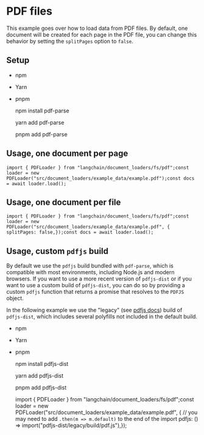 PDF files
=========

This example goes over how to load data from PDF files. By default, one document will be created for each page in the PDF file, you can change this behavior by setting the `splitPages` option to `false`.

Setup[](#setup "Direct link to Setup")
---------------------------------------

*   npm
*   Yarn
*   pnpm

    npm install pdf-parse

    yarn add pdf-parse

    pnpm add pdf-parse

Usage, one document per page[](#usage-one-document-per-page "Direct link to Usage, one document per page")
-----------------------------------------------------------------------------------------------------------

    import { PDFLoader } from "langchain/document_loaders/fs/pdf";const loader = new PDFLoader("src/document_loaders/example_data/example.pdf");const docs = await loader.load();

Usage, one document per file[](#usage-one-document-per-file "Direct link to Usage, one document per file")
-----------------------------------------------------------------------------------------------------------

    import { PDFLoader } from "langchain/document_loaders/fs/pdf";const loader = new PDFLoader("src/document_loaders/example_data/example.pdf", {  splitPages: false,});const docs = await loader.load();

Usage, custom `pdfjs` build[](#usage-custom-pdfjs-build "Direct link to usage-custom-pdfjs-build")
---------------------------------------------------------------------------------------------------

By default we use the `pdfjs` build bundled with `pdf-parse`, which is compatible with most environments, including Node.js and modern browsers. If you want to use a more recent version of `pdfjs-dist` or if you want to use a custom build of `pdfjs-dist`, you can do so by providing a custom `pdfjs` function that returns a promise that resolves to the `PDFJS` object.

In the following example we use the "legacy" (see [pdfjs docs](https://github.com/mozilla/pdf.js/wiki/Frequently-Asked-Questions#which-browsersenvironments-are-supported)) build of `pdfjs-dist`, which includes several polyfills not included in the default build.

*   npm
*   Yarn
*   pnpm

    npm install pdfjs-dist

    yarn add pdfjs-dist

    pnpm add pdfjs-dist

    import { PDFLoader } from "langchain/document_loaders/fs/pdf";const loader = new PDFLoader("src/document_loaders/example_data/example.pdf", {  // you may need to add `.then(m => m.default)` to the end of the import  pdfjs: () => import("pdfjs-dist/legacy/build/pdf.js"),});